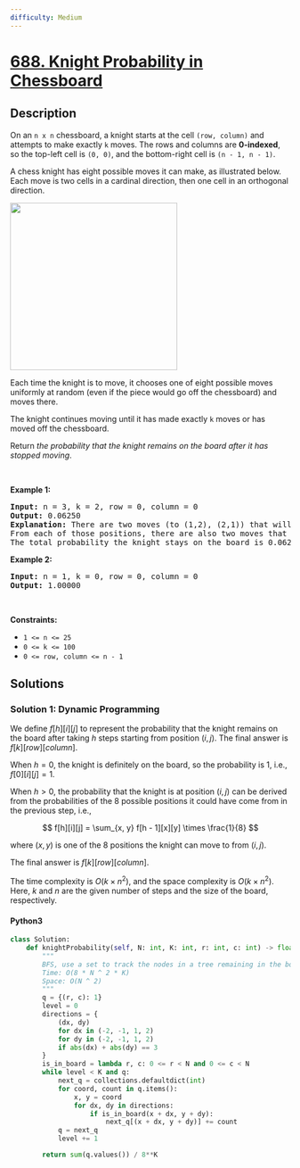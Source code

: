 ```yaml
---
difficulty: Medium
---
```


<!-- problem:start -->

# [688. Knight Probability in Chessboard](https://leetcode.com/problems/knight-probability-in-chessboard)

## Description

<!-- description:start -->

<p>On an <code>n x n</code> chessboard, a knight starts at the cell <code>(row, column)</code> and attempts to make exactly <code>k</code> moves. The rows and columns are <strong>0-indexed</strong>, so the top-left cell is <code>(0, 0)</code>, and the bottom-right cell is <code>(n - 1, n - 1)</code>.</p>

<p>A chess knight has eight possible moves it can make, as illustrated below. Each move is two cells in a cardinal direction, then one cell in an orthogonal direction.</p>
<img src="https://fastly.jsdelivr.net/gh/doocs/leetcode@main/solution/0600-0699/0688.Knight%20Probability%20in%20Chessboard/images/knight.png" style="width: 300px; height: 300px;" />
<p>Each time the knight is to move, it chooses one of eight possible moves uniformly at random (even if the piece would go off the chessboard) and moves there.</p>

<p>The knight continues moving until it has made exactly <code>k</code> moves or has moved off the chessboard.</p>

<p>Return <em>the probability that the knight remains on the board after it has stopped moving</em>.</p>

<p>&nbsp;</p>
<p><strong class="example">Example 1:</strong></p>

<pre>
<strong>Input:</strong> n = 3, k = 2, row = 0, column = 0
<strong>Output:</strong> 0.06250
<strong>Explanation:</strong> There are two moves (to (1,2), (2,1)) that will keep the knight on the board.
From each of those positions, there are also two moves that will keep the knight on the board.
The total probability the knight stays on the board is 0.0625.
</pre>

<p><strong class="example">Example 2:</strong></p>

<pre>
<strong>Input:</strong> n = 1, k = 0, row = 0, column = 0
<strong>Output:</strong> 1.00000
</pre>

<p>&nbsp;</p>
<p><strong>Constraints:</strong></p>

<ul>
	<li><code>1 &lt;= n &lt;= 25</code></li>
	<li><code>0 &lt;= k &lt;= 100</code></li>
	<li><code>0 &lt;= row, column &lt;= n - 1</code></li>
</ul>

<!-- description:end -->

## Solutions

<!-- solution:start -->

### Solution 1: Dynamic Programming

We define $f[h][i][j]$ to represent the probability that the knight remains on the board after taking $h$ steps starting from position $(i, j)$. The final answer is $f[k][\textit{row}][\textit{column}]$.

When $h=0$, the knight is definitely on the board, so the probability is $1$, i.e., $f[0][i][j]=1$.

When $h \gt 0$, the probability that the knight is at position $(i, j)$ can be derived from the probabilities of the $8$ possible positions it could have come from in the previous step, i.e.,

$$
f[h][i][j] = \sum_{x, y} f[h - 1][x][y] \times \frac{1}{8}
$$

where $(x, y)$ is one of the $8$ positions the knight can move to from $(i, j)$.

The final answer is $f[k][\textit{row}][\textit{column}]$.

The time complexity is $O(k \times n^2)$, and the space complexity is $O(k \times n^2)$. Here, $k$ and $n$ are the given number of steps and the size of the board, respectively.

<!-- tabs:start -->

#### Python3

```python
class Solution:
    def knightProbability(self, N: int, K: int, r: int, c: int) -> float:
        """
        BFS, use a set to track the nodes in a tree remaining in the board in each step
        Time: O(8 * N ^ 2 * K)
        Space: O(N ^ 2)
        """
        q = {(r, c): 1}
        level = 0
        directions = {
            (dx, dy)
            for dx in (-2, -1, 1, 2)
            for dy in (-2, -1, 1, 2)
            if abs(dx) + abs(dy) == 3
        }
        is_in_board = lambda r, c: 0 <= r < N and 0 <= c < N
        while level < K and q:
            next_q = collections.defaultdict(int)
            for coord, count in q.items():
                x, y = coord
                for dx, dy in directions:
                    if is_in_board(x + dx, y + dy):
                        next_q[(x + dx, y + dy)] += count
            q = next_q
            level += 1

        return sum(q.values()) / 8**K
```
